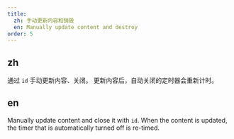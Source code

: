 ```yaml
---
title: 
  zh: 手动更新内容和销毁
  en: Manually update content and destroy
order: 5
---
```


## zh

通过 `id` 手动更新内容、关闭。
更新内容后，自动关闭的定时器会重新计时。

## en

Manually update content and close it with `id`.
When the content is updated, the timer that is automatically turned off is re-timed.
